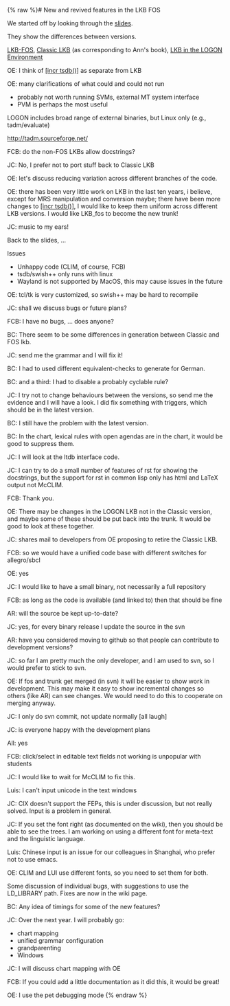 {% raw %}# New and revived features in the LKB FOS

We started off by looking through the
[slides](http://www.delph-in.net/2020/lkb-tutorial.pdf).

They show the differences between versions.

[LKB-FOS](https://blog.inductorsoftware.com/docsproto/tools/LkbFos), [Classic LKB](https://blog.inductorsoftware.com/docsproto/tools/LkbTop) (as corresponding to Ann's
book), [LKB in the LOGON Environment](https://blog.inductorsoftware.com/docsproto/tools/LogonTop)

OE: I think of [\[incr tsdb()\]](http://www.delph-in.net/itsdb) as
separate from LKB

OE: many clarifications of what could and could not run

- probably not worth running SVMs, external MT system interface
- PVM is perhaps the most useful

LOGON includes broad range of external binaries, but Linux only (e.g.,
tadm/evaluate)

<http://tadm.sourceforge.net/>

FCB: do the non-FOS LKBs allow docstrings?

JC: No, I prefer not to port stuff back to Classic LKB

OE: let's discuss reducing variation across different branches of the
code.

OE: there has been very little work on LKB in the last ten years, i
believe, except for MRS manipulation and conversion maybe; there have
been more changes to [\[incr tsdb()\]](http://www.delph-in.net/itsdb), I
would like to keep them uniform across different LKB versions. I would
like LKB\_fos to become the new trunk!

JC: music to my ears!

Back to the slides, ...

Issues

- Unhappy code (CLIM, of course, FCB)
- tsdb/swish++ only runs with linux
- Wayland is not supported by MacOS, this may cause issues in the
future

OE: tcl/tk is very customized, so swish++ may be hard to recompile

JC: shall we discuss bugs or future plans?

FCB: I have no bugs, ... does anyone?

BC: There seem to be some differences in generation between Classic and
FOS lkb.

JC: send me the grammar and I will fix it!

BC: I had to used different equivalent-checks to generate for German.

BC: and a third: I had to disable a probably cyclable rule?

JC: I try not to change behaviours between the versions, so send me the
evidence and I will have a look. I did fix something with triggers,
which should be in the latest version.

BC: I still have the problem with the latest version.

BC: In the chart, lexical rules with open agendas are in the chart, it
would be good to suppress them.

JC: I will look at the ltdb interface code.

JC: I can try to do a small number of features of rst for showing the
docstrings, but the support for rst in common lisp only has html and
LaTeX output not McCLIM.

FCB: Thank you.

OE: There may be changes in the LOGON LKB not in the Classic version,
and maybe some of these should be put back into the trunk. It would be
good to look at these together.

JC: shares mail to developers from OE proposing to retire the Classic
LKB.

FCB: so we would have a unified code base with different switches for
allegro/sbcl

OE: yes

JC: I would like to have a small binary, not necessarily a full
repository

FCB: as long as the code is available (and linked to) then that should
be fine

AR: will the source be kept up-to-date?

JC: yes, for every binary release I update the source in the svn

AR: have you considered moving to github so that people can contribute
to development versions?

JC: so far I am pretty much the only developer, and I am used to svn, so
I would prefer to stick to svn.

OE: If fos and trunk get merged (in svn) it will be easier to show work
in development. This may make it easy to show incremental changes so
others (like AR) can see changes. We would need to do this to cooperate
on merging anyway.

JC: I only do svn commit, not update normally \[all laugh\]

JC: is everyone happy with the development plans

All: yes

FCB: click/select in editable text fields not working is unpopular with
students

JC: I would like to wait for McCLIM to fix this.

Luis: I can't input unicode in the text windows

JC: ClX doesn't support the FEPs, this is under discussion, but not
really solved. Input is a problem in general.

JC: If you set the font right (as documented on the wiki), then you
should be able to see the trees. I am working on using a different font
for meta-text and the linguistic language.

Luis: Chinese input is an issue for our colleagues in Shanghai, who
prefer not to use emacs.

OE: CLIM and LUI use different fonts, so you need to set them for both.

Some discussion of individual bugs, with suggestions to use the
LD\_LIBRARY path. Fixes are now in the wiki page.

BC: Any idea of timings for some of the new features?

JC: Over the next year. I will probably go:

- chart mapping
- unified grammar configuration
- grandparenting
- Windows

JC: I will discuss chart mapping with OE

FCB: If you could add a little documentation as it did this, it would be
great!

OE: I use the pet debugging mode
{% endraw %}
